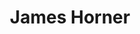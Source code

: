 ---
title: "James Horner"
summary: "James Roy Horner was an American film composer, conductor and orchestrator. He worked on over 160 film and television productions between 1978 and 2015, and was the winner of two Academy Awards, among many other accolades. Musically, he was known for the integration of choral and electronic elements alongside traditional orchestrations, and for his frequent use of motifs associated with Celtic music.Horner's first full score was in 1979 for The Lady in Red, but he did not establish himself as an eminent film composer until his work on the 1982 film Star Trek II: The Wrath of Khan. His score for James Cameron's Titanic is the best-selling orchestral film soundtrack of all time. He also wrote the score for the highest-grossing film of all time, Cameron's Avatar. Horner also scored other notable films including Star Trek III: The Search for Spock , The Name of the Rose , Aliens , Willow , Glory , Field of Dreams , Honey, I Shrunk the Kids , The Rocketeer , Braveheart , The Mask of Zorro , Deep Impact , A Beautiful Mind and The Amazing Spider-Man .
Horner collaborated on multiple projects with directors including Don Bluth, James Cameron, Jean-Jacques Annaud, Joe Johnston, Walter Hill, Ron Howard, Phil Nibbelink and Simon Wells; producers including George Lucas, David Kirschner, Jon Landau, Brian Grazer and Steven Spielberg; and songwriters including Will Jennings, Barry Mann and Cynthia Weil. He won two Academy Awards; Best Original Score for Titanic and Best Original Song for \"My Heart Will Go On\", six Grammy Awards, two Golden Globes, three Satellite Awards, three Saturn Awards, and was nominated for three BAFTA Awards.
Horner, who was an avid pilot, died at the age of 61 in a single-fatality crash while flying his Short Tucano turboprop aircraft. The scores for his final three films, Southpaw , The 33 and The Magnificent Seven , were all completed and released posthumously."
image: "james-horner.jpg"
apple_music_artist_url: "https://music.apple.com/gb/artist/james-horner/266740"
wikipedia_url: "https://en.wikipedia.org/wiki/James_Horner"
---